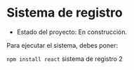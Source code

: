 <h1> Sistema de registro</h1>

- Estado del proyecto: En construcción.

Para ejecutar el sistema, debes poner:

```npm install react```
sistema de registro 2
